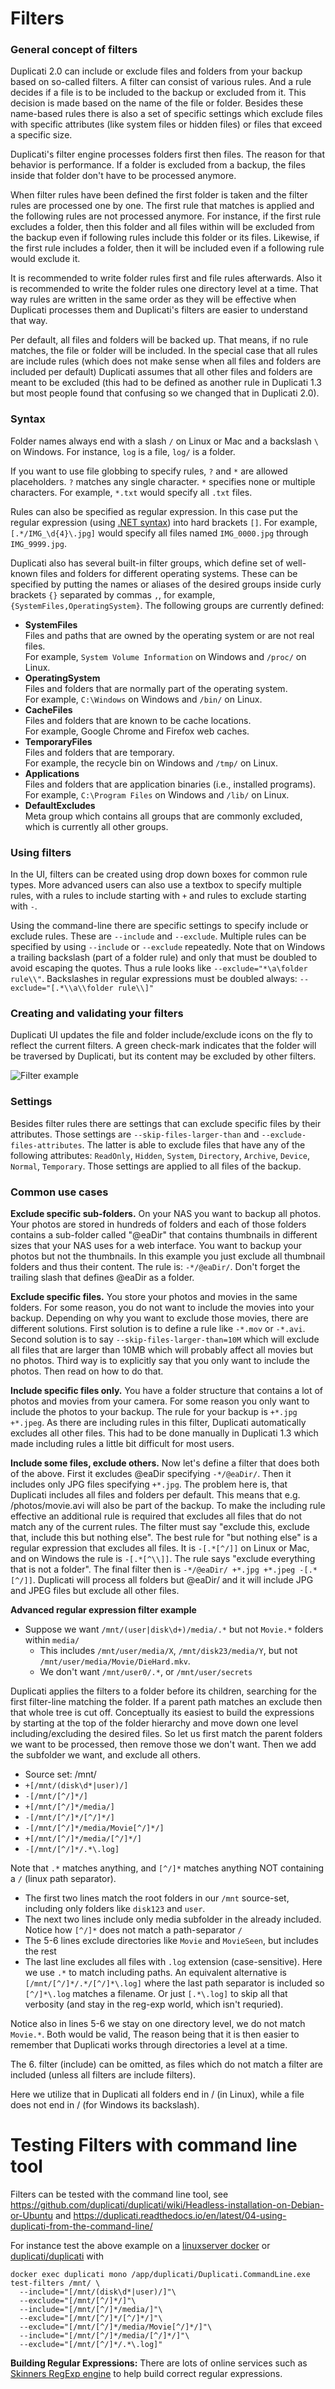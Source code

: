 
# Filters

### General concept of filters

Duplicati 2.0 can include or exclude files and folders from your backup based on so-called filters. A filter can consist of various rules. And a rule decides if a file is to be included to the backup or excluded from it. This decision is made based on the name of the file or folder. Besides these name-based rules there is also a set of specific settings which exclude files with specific attributes (like system files or hidden files) or files that exceed a specific size.

Duplicati's filter engine processes folders first then files. The reason for that behavior is performance. If a folder is excluded from a backup, the files inside that folder don't have to be processed anymore.

When filter rules have been defined the first folder is taken and the filter rules are processed one by one. The first rule that matches is applied and the following rules are not processed anymore. For instance, if the first rule excludes a folder, then this folder and all files within will be excluded from the backup even if following rules include this folder or its files. Likewise, if the first rule includes a folder, then it will be included even if a following rule would exclude it.

It is recommended to write folder rules first and file rules afterwards. Also it is recommended to write the folder rules one directory level at a time. That way rules are written in the same order as they will be effective when Duplicati processes them and Duplicati's filters are easier to understand that way.

Per default, all files and folders will be backed up. That means, if no rule matches, the file or folder will be included. In the special case that all rules are include rules (which does not make sense when all files and folders are included per default) Duplicati assumes that all other files and folders are meant to be excluded (this had to be defined as another rule in Duplicati 1.3 but most people found that confusing so we changed that in Duplicati 2.0).

### Syntax

Folder names always end with a slash `/` on Linux or Mac and a backslash `\` on Windows. For instance, `log` is a file, `log/` is a folder.

If you want to use file globbing to specify rules, `?` and `*` are allowed placeholders. `?` matches any single character. `*` specifies none or multiple characters. For example, `*.txt` would specify all `.txt` files.

Rules can also be specified as regular expression. In this case put the regular expression (using [.NET syntax](https://docs.microsoft.com/en-us/dotnet/standard/base-types/regular-expression-language-quick-reference)) into hard brackets `[]`. For example, `[.*/IMG_\d{4}\.jpg]` would specify all files named `IMG_0000.jpg` through `IMG_9999.jpg`.

Duplicati also has several built-in filter groups, which define set of well-known files and folders for different operating systems. These can be specified by putting the names or aliases of the desired groups inside curly brackets `{}` separated by commas `,`, for example, `{SystemFiles,OperatingSystem}`. The following groups are currently defined:

- **SystemFiles**  
Files and paths that are owned by the operating system or are not real files.  
For example, `System Volume Information` on Windows and `/proc/` on Linux.
- **OperatingSystem**  
Files and folders that are normally part of the operating system.  
For example, `C:\Windows` on Windows and `/bin/` on Linux.
- **CacheFiles**  
Files and folders that are known to be cache locations.  
For example, Google Chrome and Firefox web caches.
- **TemporaryFiles**  
Files and folders that are temporary.  
For example, the recycle bin on Windows and `/tmp/` on Linux.
- **Applications**  
Files and folders that are application binaries (i.e., installed programs).  
For example, `C:\Program Files` on Windows and `/lib/` on Linux.
- **DefaultExcludes**  
Meta group which contains all groups that are commonly excluded, which is currently all other groups.

### Using filters

In the UI, filters can be created using drop down boxes for common rule types. More advanced users can also use a textbox to specify multiple rules, with a rules to include starting with `+` and rules to exclude starting with `-`.

Using the command-line there are specific settings to specify include or exclude rules. These are `--include` and `--exclude`. Multiple rules can be specified by using `--include` or `--exclude` repeatedly. Note that on Windows a trailing backslash (part of a folder rule) and only that must be doubled to avoid escaping the quotes. Thus a rule looks like `--exclude="*\a\folder rule\\"`. Backslashes in regular expressions must be doubled always: `--exclude="[.*\\a\\folder rule\\]"`

### Creating and validating your filters

Duplicati UI updates the file and folder include/exclude icons on the fly to reflect the current filters. A green check-mark indicates that the folder will be traversed by Duplicati, but its content may be excluded by other filters.

![Filter example](duplicati-filters-match-example.png "Filter example")

### Settings

Besides filter rules there are settings that can exclude specific files by their attributes. Those settings are `--skip-files-larger-than` and `--exclude-files-attributes`. The latter is able to exclude files that have any of the following attributes: `ReadOnly`, `Hidden`, `System`, `Directory`, `Archive`, `Device`, `Normal`, `Temporary`. Those settings are applied to all files of the backup.

### Common use cases

**Exclude specific sub-folders.** On your NAS you want to backup all photos. Your photos are stored in hundreds of folders and each of those folders contains a sub-folder called "@eaDir" that contains thumbnails in different sizes that your NAS uses for a web interface. You want to backup your photos but not the thumbnails. In this example you just exclude all thumbnail folders and thus their content. The rule is: `-*/@eaDir/`. Don't forget the trailing slash that defines @eaDir as a folder.

**Exclude specific files.** You store your photos and movies in the same folders. For some reason, you do not want to include the movies into your backup. Depending on why you want to exclude those movies, there are different solutions. First solution is to define a rule like `-*.mov` or `-*.avi`. Second solution is to say `--skip-files-larger-than=10M` which will exclude all files that are larger than 10MB which will probably affect all movies but no photos. Third way is to explicitly say that you only want to include the photos. Then read on how to do that.

**Include specific files only.** You have a folder structure that contains a lot of photos and movies from your camera. For some reason you only want to include the photos to your backup. The rule for your backup is `+*.jpg +*.jpeg`. As there are including rules in this filter, Duplicati automatically excludes all other files. This had to be done manually in Duplicati 1.3 which made including rules a little bit difficult for most users.

**Include some files, exclude others.** Now let's define a filter that does both of the above. First it excludes @eaDir specifying `-*/@eaDir/`. Then it includes only JPG files specifying `+*.jpg`. The problem here is, that Duplicati includes all files and folders per default. This means that e.g. /photos/movie.avi will also be part of the backup. To make the including rule effective an additional rule is required that excludes all files that do not match any of the current rules. The filter must say "exclude this, exclude that, include this but nothing else". The best rule for "but nothing else" is a regular expression that excludes all files. It is `-[.*[^/]]` on Linux or Mac, and on Windows the rule is `-[.*[^\\]]`. The rule says "exclude everything that is not a folder". The final filter then is `-*/@eaDir/ +*.jpg +*.jpeg -[.*[^/]]`. Duplicati will process all folders but @eaDir/ and it will include JPG and JPEG files but exclude all other files.


**Advanced regular expression filter example** 

 * Suppose we want `/mnt/(user|disk\d+)/media/.*` but not `Movie.*` folders within `media/`
   * This includes `/mnt/user/media/X`, `/mnt/disk23/media/Y`, but not `/mnt/user/media/Movie/DieHard.mkv`. 
   * We don't want `/mnt/user0/.*`, or `/mnt/user/secrets`

Duplicati applies the filters to a folder before its children, searching for the first filter-line matching the folder. If a parent path matches an exclude then that whole tree is cut off. Conceptually its easiest to build the expressions by starting at the top of the folder hierarchy and move down one level including/excluding the desired files. So let us first match the parent folders we want to be processed, then remove those we don't want. Then we add the subfolder we want, and exclude all others. 

 * Source set: /mnt/
 * `+[/mnt/(disk\d*|user)/]`
 * `-[/mnt/[^/]*/]`
 * `+[/mnt/[^/]*/media/]`
 * `-[/mnt/[^/]*/[^/]*/]`
 * `-[/mnt/[^/]*/media/Movie[^/]*/]`
 * `+[/mnt/[^/]*/media/[^/]*/]`
 * `-[/mnt/[^/]*/.*\.log]`

Note that `.*` matches anything, and `[^/]*` matches anything NOT containing a `/` (linux path separator).

* The first two lines match the root folders in our `/mnt` source-set, including only folders like `disk123` and `user`.
* The next two lines include only media subfolder in the already included. Notice how `[^/]*` does not match a path-separator `/`
* The 5-6 lines exclude directories like `Movie` and `MovieSeen`, but includes the rest
* The last line excludes all files with `.log` extension (case-sensitive). Here we use `.*` to match including paths. An equivalent alternative is `[/mnt/[^/]*/.*/[^/]*\.log]` where the last path separator is included so `[^/]*\.log` matches a filename. Or just `[.*\.log]` to skip all that verbosity (and stay in the reg-exp world, which isn't requried).

Notice also in lines 5-6 we stay on one directory level, we do not match `Movie.*`. Both would be valid, The reason being that it is then easier to remember that Duplicati works through directories a level at a time.

The 6. filter (include) can be omitted, as files which do not match a filter are included (unless all filters are include filters).

Here we utilize that in Duplicati all folders end in / (in Linux), while a file does not end in / (for Windows its backslash).

# Testing Filters with command line tool

Filters can be tested with the command line tool, see https://github.com/duplicati/duplicati/wiki/Headless-installation-on-Debian-or-Ubuntu and https://duplicati.readthedocs.io/en/latest/04-using-duplicati-from-the-command-line/

For instance test the above example on a [linuxserver docker](https://hub.docker.com/r/linuxserver/duplicati) or [duplicati/duplicati](https://hub.docker.com/r/duplicati/duplicati) with 

```
docker exec duplicati mono /app/duplicati/Duplicati.CommandLine.exe test-filters /mnt/ \
  --include="[/mnt/(disk\d*|user)/]"\
  --exclude="[/mnt/[^/]*/]"\
  --include="[/mnt/[^/]*/media/]"\
  --exclude="[/mnt/[^/]*/[^/]*/]"\
  --exclude="[/mnt/[^/]*/media/Movie[^/]*/]"\
  --include="[/mnt/[^/]*/media/[^/]*/]"\
  --exclude="[/mnt/[^/]*/.*\.log]"
```

**Building Regular Expressions:** There are lots of online services such as [Skinners RegExp engine](https://regexr.com) to help build correct regular expressions.
